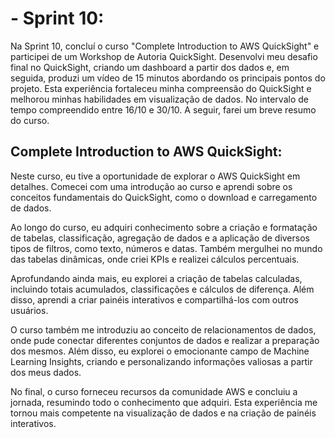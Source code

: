 <h1>- Sprint 10:</h1>
Na Sprint 10, concluí o curso "Complete Introduction to AWS QuickSight" e participei de um Workshop de Autoria QuickSight. Desenvolvi meu desafio final no QuickSight, criando um dashboard a partir dos dados e, em seguida, produzi um vídeo de 15 minutos abordando os principais pontos do projeto. Esta experiência fortaleceu minha compreensão do QuickSight e melhorou minhas habilidades em visualização de dados. No intervalo de tempo compreendido entre 16/10 e 30/10. A seguir, farei um breve resumo do curso.

<h2>Complete Introduction to AWS QuickSight:</h2>
Neste curso, eu tive a oportunidade de explorar o AWS QuickSight em detalhes. Comecei com uma introdução ao curso e aprendi sobre os conceitos fundamentais do QuickSight, como o download e carregamento de dados.

Ao longo do curso, eu adquiri conhecimento sobre a criação e formatação de tabelas, classificação, agregação de dados e a aplicação de diversos tipos de filtros, como texto, números e datas. Também mergulhei no mundo das tabelas dinâmicas, onde criei KPIs e realizei cálculos percentuais.

Aprofundando ainda mais, eu explorei a criação de tabelas calculadas, incluindo totais acumulados, classificações e cálculos de diferença. Além disso, aprendi a criar painéis interativos e compartilhá-los com outros usuários.

O curso também me introduziu ao conceito de relacionamentos de dados, onde pude conectar diferentes conjuntos de dados e realizar a preparação dos mesmos. Além disso, eu explorei o emocionante campo de Machine Learning Insights, criando e personalizando informações valiosas a partir dos meus dados.

No final, o curso forneceu recursos da comunidade AWS e concluiu a jornada, resumindo todo o conhecimento que adquiri. Esta experiência me tornou mais competente na visualização de dados e na criação de painéis interativos.